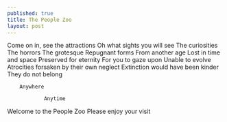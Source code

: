 ```yaml
---
published: true
title: The People Zoo
layout: post
---
```

Come on in, see the attractions
Oh what sights you will see
The curiosities
The horrors
The grotesque
Repugnant forms
From another age
Lost in time and space
Preserved for eternity
For you to gaze upon
Unable to evolve
Atrocities forsaken by their own neglect
Extinction would have been kinder
They do not belong

		Anywhere

				Anytime


Welcome to the People Zoo
Please enjoy your visit